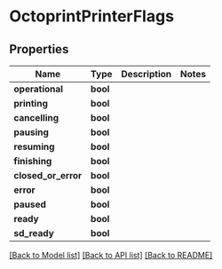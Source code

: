 # OctoprintPrinterFlags

## Properties

Name | Type | Description | Notes
------------ | ------------- | ------------- | -------------
**operational** | **bool** |  | 
**printing** | **bool** |  | 
**cancelling** | **bool** |  | 
**pausing** | **bool** |  | 
**resuming** | **bool** |  | 
**finishing** | **bool** |  | 
**closed_or_error** | **bool** |  | 
**error** | **bool** |  | 
**paused** | **bool** |  | 
**ready** | **bool** |  | 
**sd_ready** | **bool** |  | 

[[Back to Model list]](../README.md#documentation-for-models) [[Back to API list]](../README.md#documentation-for-api-endpoints) [[Back to README]](../README.md)


